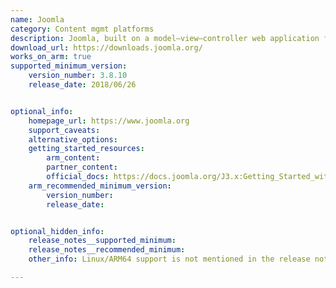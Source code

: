 ```yaml
---
name: Joomla
category: Content mgmt platforms
description: Joomla, built on a model–view–controller web application framework, is a free and open-source content management system (CMS) for publishing web content. It can be used independently of the CMS that allows a user to build powerful online applications.
download_url: https://downloads.joomla.org/
works_on_arm: true
supported_minimum_version:
    version_number: 3.8.10
    release_date: 2018/06/26


optional_info:
    homepage_url: https://www.joomla.org
    support_caveats:
    alternative_options:
    getting_started_resources:
        arm_content:
        partner_content:
        official_docs: https://docs.joomla.org/J3.x:Getting_Started_with_Joomla!
    arm_recommended_minimum_version:
        version_number:
        release_date:


optional_hidden_info:
    release_notes__supported_minimum:
    release_notes__recommended_minimum:
    other_info: Linux/ARM64 support is not mentioned in the release notes, although it can be found at the DockerHub releases [here](https://hub.docker.com/_/joomla/tags?page=59&page_size=&name=&ordering=).

---
```

